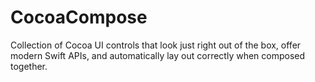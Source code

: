 # CocoaCompose
Collection of Cocoa UI controls that look just right out of the box, offer modern Swift APIs, and automatically lay out correctly when composed together.
